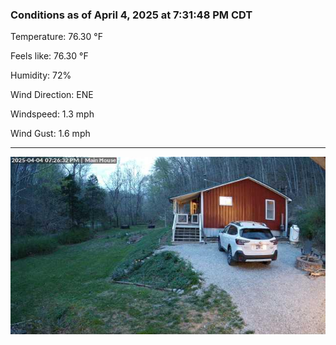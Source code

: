 ### Conditions as of April 4, 2025 at 7:31:48 PM CDT 

Temperature: 76.30 &deg;F

Feels like: 76.30 &deg;F

Humidity: 72%

Wind Direction: ENE

Windspeed: 1.3 mph

Wind Gust: 1.6 mph

---

<img src="./images/latest.jpeg"/>

